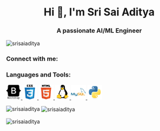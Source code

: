 <h1 align="center">Hi 👋, I'm Sri Sai Aditya</h1>
<h3 align="center">A passionate AI/ML Engineer</h3>

<p align="left"> <img src="https://komarev.com/ghpvc/?username=srisaiaditya&label=Profile%20views&color=0e75b6&style=flat" alt="srisaiaditya" /> </p>

<h3 align="left">Connect with me:</h3>
<p align="left">
</p>

<h3 align="left">Languages and Tools:</h3>
<p align="left"> <a href="https://getbootstrap.com" target="_blank" rel="noreferrer"> <img src="https://raw.githubusercontent.com/devicons/devicon/master/icons/bootstrap/bootstrap-plain-wordmark.svg" alt="bootstrap" width="40" height="40"/> </a> <a href="https://www.w3schools.com/css/" target="_blank" rel="noreferrer"> <img src="https://raw.githubusercontent.com/devicons/devicon/master/icons/css3/css3-original-wordmark.svg" alt="css3" width="40" height="40"/> </a> <a href="https://www.w3.org/html/" target="_blank" rel="noreferrer"> <img src="https://raw.githubusercontent.com/devicons/devicon/master/icons/html5/html5-original-wordmark.svg" alt="html5" width="40" height="40"/> </a> <a href="https://www.linux.org/" target="_blank" rel="noreferrer"> <img src="https://raw.githubusercontent.com/devicons/devicon/master/icons/linux/linux-original.svg" alt="linux" width="40" height="40"/> </a> <a href="https://www.mysql.com/" target="_blank" rel="noreferrer"> <img src="https://raw.githubusercontent.com/devicons/devicon/master/icons/mysql/mysql-original-wordmark.svg" alt="mysql" width="40" height="40"/> </a> <a href="https://www.python.org" target="_blank" rel="noreferrer"> <img src="https://raw.githubusercontent.com/devicons/devicon/master/icons/python/python-original.svg" alt="python" width="40" height="40"/> </a> </p>

<p><img align="left" src="https://github-readme-stats.vercel.app/api/top-langs?username=srisaiaditya&show_icons=true&locale=en&layout=compact" alt="srisaiaditya" /></p>

<p>&nbsp;<img align="center" src="https://github-readme-stats.vercel.app/api?username=srisaiaditya&show_icons=true&locale=en" alt="srisaiaditya" /></p>

<p><img align="center" src="https://github-readme-streak-stats.herokuapp.com/?user=srisaiaditya&" alt="srisaiaditya" /></p>

